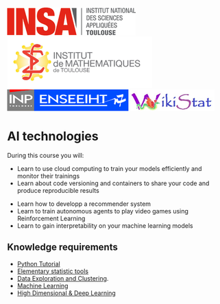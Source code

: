 [![INSA](docs/img/index/logo-insa.jpg)](https://www.insa-toulouse.fr/fr/index.html)
[<img src="docs/img/index/IMT.jpg" alt="drawing" height="120"/>](https://www.math.univ-toulouse.fr/)
[<img src="docs/img/index/n7.jpg" alt="drawing" height="50"/>](https://www.enseeiht.fr/)
[<img src="docs/img/index/wikistat.jpg" alt="drawing" height="50"/>](https://github.com/wikistat)

# AI technologies

During this course you will:  

- Learn to use cloud computing to train your models efficiently and monitor their trainings
- Learn about code versioning and containers to share your code and produce reproducible results
<!-- -   Learn to process text data for natural language processing tasks -->
-   Learn how to developp a recommender system
-   Learn to train autonomous agents to play video games using Reinforcement Learning
-   Learn to gain interpretability on your machine learning models


## Knowledge requirements

<!-- - [R Tutorial](https://github.com/wikistat/Intro-R) -->
- [Python Tutorial](https://github.com/wikistat/Intro-Python)
- [Elementary statistic tools](https://github.com/wikistat/StatElem)
- [Data Exploration and Clustering](https://github.com/wikistat/Exploration). 
- [Machine Learning](https://github.com/wikistat/Apprentissage)
- [High Dimensional & Deep Learning](https://github.com/wikistat/High-Dimensional-Deep-Learning)
